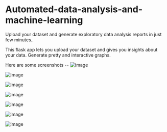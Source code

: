# Automated-data-analysis-and-machine-learning
Upload your dataset and generate exploratory data analysis reports in just few minutes..

This flask app lets you upload your dataset and gives you insights about your data. Generate pretty and interactive graphs.

Here are some screenshots --
![image](https://github.com/RamvilasRV/automated-data-analysis-and-machine-learning/assets/72241424/174b2810-b20d-4441-873f-d0b2638f6655)

![image](https://github.com/RamvilasRV/automated-data-analysis-and-machine-learning/assets/72241424/f5031888-71c5-4e3d-b080-7e60a17265cf)

![image](https://github.com/RamvilasRV/automated-data-analysis-and-machine-learning/assets/72241424/ad4074b9-cd64-4a70-a44b-e8cd40bf4ff7)

![image](https://github.com/RamvilasRV/automated-data-analysis-and-machine-learning/assets/72241424/a3b7f81e-fdc4-4bac-b79b-4b1ce33cf7f7)

![image](https://github.com/RamvilasRV/automated-data-analysis-and-machine-learning/assets/72241424/f418d359-6e69-40d3-b6be-eda4f52dcd30)

![image](https://github.com/RamvilasRV/automated-data-analysis-and-machine-learning/assets/72241424/23de21d4-8a7e-4865-9206-f57cfaf09b4b)

![image](https://github.com/RamvilasRV/automated-data-analysis-and-machine-learning/assets/72241424/f2f6c511-0bd3-472d-bb36-12c9d7ab0d87)
